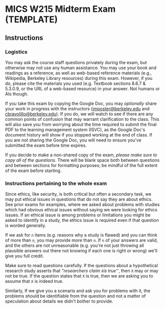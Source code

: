 # MICS W215 Midterm Exam (TEMPLATE)

## Instructions

### Logistics

You may ask the course staff questions privately during the exam, but otherwise may not use any human assistance. You may use your book and readings as a reference, as well as web-based reference materials (e.g., Wikipedia, Berkeley Library resources) during this exam. However, if you do, please cite the materials you used (e.g. Textbook sections 8.6.7 & 5.3.0.9, or the URL of a web-based resource) in your answer.  Not humans or AIs though.

If you take this exam by copying the Google Doc, you may *optionally* share your work in progress with the instructors (imposter@berkeley.edu and cbravolillo@berkeley.edu).  If you do, we will watch to see if there are any common points of confusion that may warrant clarification to the class. This will also save you from worrying about the time required to submit the final PDF to the learning management system (ISVC), as the Google Doc's document history will show if you stopped working at the end of class. If you are not sharing the Google Doc, you will need to ensure you've submitted the exam before time expires.

If you decide to make a non-shared copy of the exam, *please make sure to copy all of the questions*. There will be blank space both between questions and between sections for formatting purposes; be mindful of the full extent of the exam before starting.

### Instructions pertaining to the whole exam

Since ethics, like security, is both critical but often a secondary task, we may put ethical issues in questions that do not say they are about ethics. See prior exams for examples, where we asked about problems with studies which had obvious ethical issues without saying we were looking for ethics issues.  If an ethical issue is among problems or limitations you might be asked to identify in a study, the ethics issue is required even if that question is worded generally.

If we ask for `n` items (e.g. reasons why a study is flawed) and you can think of more than `n`, you may provide more than `n`.  If `n` of your answers are valid, and the others are not unreasonable (e.g. you're not just throwing all plausible answers out there not knowing if each one is right or wrong) we'll give you full credit.

Make sure to read questions carefully.  If the questions about a hypothetical research study asserts that *"researchers claim `X`is true''*, then `X` may or may not be true.  If the question states that `X` is true, then we are asking you to assume that `X` is indeed true.

Similarly, If we give you a scenario and ask you for problems with it, the problems should be identifiable from the question and not a matter of speculation about details we didn't bother to provide.
